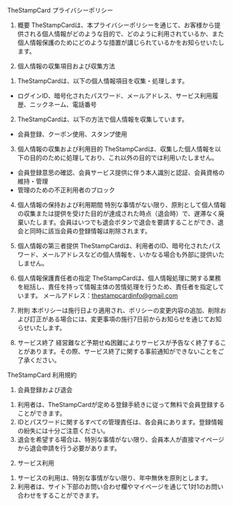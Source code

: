 TheStampCard プライバシーポリシー

1. 概要
TheStampCardは、本プライバシーポリシーを通じて、お客様から提供される個人情報がどのような目的で、どのように利用されているか、また個人情報保護のためにどのような措置が講じられているかをお知らせいたします。

2. 個人情報の収集項目および収集方法
1) TheStampCardは、以下の個人情報項目を収集・処理します。
- ログインID、暗号化されたパスワード、メールアドレス、サービス利用履歴、ニックネーム、電話番号
2) TheStampCardは、以下の方法で個人情報を収集しています。
- 会員登録、クーポン使用、スタンプ使用

3. 個人情報の収集および利用目的
TheStampCardは、収集した個人情報を以下の目的のために処理しており、これ以外の目的では利用いたしません。
- 会員登録意思の確認、会員サービス提供に伴う本人識別と認証、会員資格の維持・管理
- 管理のための不正利用者のブロック

4. 個人情報の保持および利用期間
特別な事情がない限り、原則として個人情報の収集または提供を受けた目的が達成された時点（退会時）で、遅滞なく廃棄いたします。会員はいつでも退会ボタンで退会を要請することができ、退会と同時に該当会員の登録情報は削除されます。

5. 個人情報の第三者提供
TheStampCardは、利用者のID、暗号化されたパスワード、メールアドレスなどの個人情報を、いかなる場合も外部に提供いたしません。

6. 個人情報保護責任者の指定
TheStampCardは、個人情報処理に関する業務を総括し、責任を持って情報主体の苦情処理を行うため、責任者を指定しています。
メールアドレス：thestampcardinfo@gmail.com

7. 附則
本ポリシーは施行日より適用され、ポリシーの変更内容の追加、削除および訂正がある場合には、変更事項の施行7日前からお知らせを通じてお知らせいたします。

8. サービス終了
経営難など予期せぬ困難によりサービスが予告なく終了することがあります。その際、サービス終了に関する事前通知ができないことをご了承ください。

TheStampCard 利用規約

1. 会員登録および退会
1) 利用者は、TheStampCardが定める登録手続きに従って無料で会員登録することができます。
2) IDとパスワードに関するすべての管理責任は、各会員にあります。登録情報の紛失には十分ご注意ください。
3) 退会を希望する場合は、特別な事情がない限り、会員本人が直接マイページから退会申請を行う必要があります。

2. サービス利用
1) サービスの利用は、特別な事情がない限り、年中無休を原則とします。
2) 利用者は、サイト下部のお問い合わせ欄やマイページを通じて1対1のお問い合わせをすることができます。
